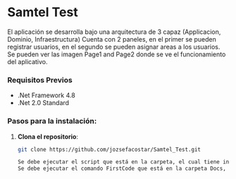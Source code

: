 # Samtel Test

El aplicación se desarrolla bajo una arquitectura de 3 capaz (Applicacion, Dominio, Infraestructura)
Cuenta con 2 paneles, en el primer se pueden registrar usuarios, en el segundo se pueden asignar areas a los usuarios.
Se pueden ver las imagen Page1 and Page2 donde se ve el funcionamiento del aplicativo.

### Requisitos Previos


- .Net Framework 4.8 
- .Net 2.0 Standard 

### Pasos para la instalación:

1. **Clona el repositorio**:

   ```bash
   git clone https://github.com/jozsefacostar/Samtel_Test.git
   
   Se debe ejecutar el script que está en la carpeta, el cual tiene información de usuarios y areas.
   Se debe ejecutar el comando FirstCode que está en la carpeta Docs, apuntadole a la ruta donde se tenga descargado el proyecto.
